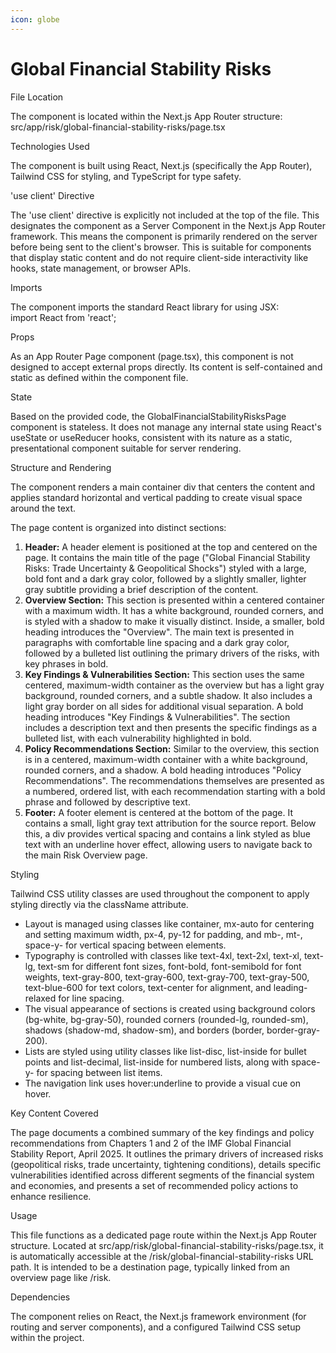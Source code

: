 ```yaml
---
icon: globe
---
```


# Global Financial Stability Risks

File Location

The component is located within the Next.js App Router structure:\
src/app/risk/global-financial-stability-risks/page.tsx

Technologies Used

The component is built using React, Next.js (specifically the App Router), Tailwind CSS for styling, and TypeScript for type safety.

'use client' Directive

The 'use client' directive is explicitly not included at the top of the file. This designates the component as a Server Component in the Next.js App Router framework. This means the component is primarily rendered on the server before being sent to the client's browser. This is suitable for components that display static content and do not require client-side interactivity like hooks, state management, or browser APIs.

Imports

The component imports the standard React library for using JSX:\
import React from 'react';

Props

As an App Router Page component (page.tsx), this component is not designed to accept external props directly. Its content is self-contained and static as defined within the component file.

State

Based on the provided code, the GlobalFinancialStabilityRisksPage component is stateless. It does not manage any internal state using React's useState or useReducer hooks, consistent with its nature as a static, presentational component suitable for server rendering.

Structure and Rendering

The component renders a main container div that centers the content and applies standard horizontal and vertical padding to create visual space around the text.

The page content is organized into distinct sections:

1. **Header:** A header element is positioned at the top and centered on the page. It contains the main title of the page ("Global Financial Stability Risks: Trade Uncertainty & Geopolitical Shocks") styled with a large, bold font and a dark gray color, followed by a slightly smaller, lighter gray subtitle providing a brief description of the content.
2. **Overview Section:** This section is presented within a centered container with a maximum width. It has a white background, rounded corners, and is styled with a shadow to make it visually distinct. Inside, a smaller, bold heading introduces the "Overview". The main text is presented in paragraphs with comfortable line spacing and a dark gray color, followed by a bulleted list outlining the primary drivers of the risks, with key phrases in bold.
3. **Key Findings & Vulnerabilities Section:** This section uses the same centered, maximum-width container as the overview but has a light gray background, rounded corners, and a subtle shadow. It also includes a light gray border on all sides for additional visual separation. A bold heading introduces "Key Findings & Vulnerabilities". The section includes a description text and then presents the specific findings as a bulleted list, with each vulnerability highlighted in bold.
4. **Policy Recommendations Section:** Similar to the overview, this section is in a centered, maximum-width container with a white background, rounded corners, and a shadow. A bold heading introduces "Policy Recommendations". The recommendations themselves are presented as a numbered, ordered list, with each recommendation starting with a bold phrase and followed by descriptive text.
5. **Footer:** A footer element is centered at the bottom of the page. It contains a small, light gray text attribution for the source report. Below this, a div provides vertical spacing and contains a link styled as blue text with an underline hover effect, allowing users to navigate back to the main Risk Overview page.

Styling

Tailwind CSS utility classes are used throughout the component to apply styling directly via the className attribute.

* Layout is managed using classes like container, mx-auto for centering and setting maximum width, px-4, py-12 for padding, and mb-, mt-, space-y- for vertical spacing between elements.
* Typography is controlled with classes like text-4xl, text-2xl, text-xl, text-lg, text-sm for different font sizes, font-bold, font-semibold for font weights, text-gray-800, text-gray-600, text-gray-700, text-gray-500, text-blue-600 for text colors, text-center for alignment, and leading-relaxed for line spacing.
* The visual appearance of sections is created using background colors (bg-white, bg-gray-50), rounded corners (rounded-lg, rounded-sm), shadows (shadow-md, shadow-sm), and borders (border, border-gray-200).
* Lists are styled using utility classes like list-disc, list-inside for bullet points and list-decimal, list-inside for numbered lists, along with space-y- for spacing between list items.
* The navigation link uses hover:underline to provide a visual cue on hover.

Key Content Covered

The page documents a combined summary of the key findings and policy recommendations from Chapters 1 and 2 of the IMF Global Financial Stability Report, April 2025. It outlines the primary drivers of increased risks (geopolitical risks, trade uncertainty, tightening conditions), details specific vulnerabilities identified across different segments of the financial system and economies, and presents a set of recommended policy actions to enhance resilience.

Usage

This file functions as a dedicated page route within the Next.js App Router structure. Located at src/app/risk/global-financial-stability-risks/page.tsx, it is automatically accessible at the /risk/global-financial-stability-risks URL path. It is intended to be a destination page, typically linked from an overview page like /risk.

Dependencies

The component relies on React, the Next.js framework environment (for routing and server components), and a configured Tailwind CSS setup within the project.
